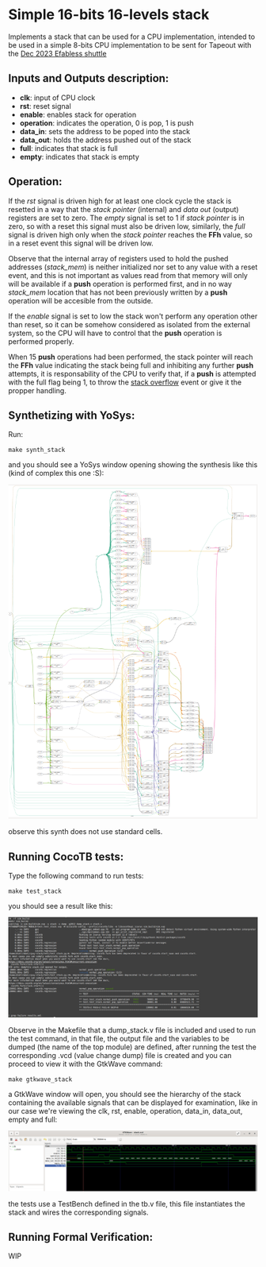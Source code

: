 # Simple 16-bits 16-levels stack

Implements a stack that can be used for a CPU implementation, intended to be used in a simple 8-bits CPU implementation to be sent for Tapeout with the [Dec 2023 Efabless shuttle](https://efabless.com/gf-180-open-mpw-shuttle-program)

## Inputs and Outputs description:

- **clk**: input of CPU clock
- **rst**: reset signal
- **enable**: enables stack for operation
- **operation**: indicates the operation, 0 is pop, 1 is push
- **data_in**: sets the address to be poped into the stack
- **data_out**: holds the address pushed out of the stack
- **full**: indicates that stack is full
- **empty**: indicates that stack is empty

## Operation:

If the *rst* signal is driven high for at least one clock cycle the stack is resetted in a way that the *stack pointer* (internal) and *data out* (output) registers are set to zero. The *empty* signal is set to 1 if *stack pointer* is in zero, so with a reset this signal must also be driven low, similarly, the *full* signal is driven high only when the *stack pointer* reaches the **FFh** value, so in a reset event this signal will be driven low.

Observe that the internal array of registers used to hold the pushed addresses (*stack_mem*) is neither initialized nor set to any value with a reset event, and this is not important as values read from that memory will only will be available if a **push** operation is performed first, and in no way *stack_mem* location that has not been previously written by a **push** operation will be accesible from the outside.

If the *enable* signal is set to low the stack won't perform any operation other than reset, so it can be somehow considered as isolated from the external system, so the CPU will have to control that the **push** operation is performed properly.

When 15 **push** operations had been performed, the stack pointer will reach the **FFh** value indicating the stack being full and inhibiting any further **push** attempts, it is responsability of the CPU to verify that, if a **push** is attempted with the full flag being 1, to throw the [stack overflow](https://stackoverflow.com) event or give it the propper handling.

## Synthetizing with YoSys:

Run:

```
make synth_stack
```

and you should see a YoSys window opening showing the synthesis like this (kind of complex this one :S):

![Stack module synthesis with YoSys](./img/synth.png "Stack YoSys Synthesis")

observe this synth does not use standard cells.

## Running CocoTB tests:

Type the following command to run tests:

```
make test_stack
```

you should see a result like this:

![Stack module tests results](./img/tests.png "Stack results: stack module")

Observe in the Makefile that a dump_stack.v file is included and used to run the test command, in that file, the output file and the variables to be dumped (the name of the top module) are defined, after running the test the corresponding .vcd (value change dump) file is created and you can proceed to view it with the GtkWave command:

```
make gtkwave_stack
```

a GtkWave window will open, you should see the hierarchy of the stack containing the available signals that can be displayed for examination, like in our case we're viewing the clk, rst, enable, operation, data_in, data_out, empty and full:

![GtkWave results for stack module](./img/gtkwave.png "GtkWave: stack module")

the tests use a TestBench defined in the tb.v file, this file instantiates the stack and wires the corresponding signals.

## Running Formal Verification:

WIP

